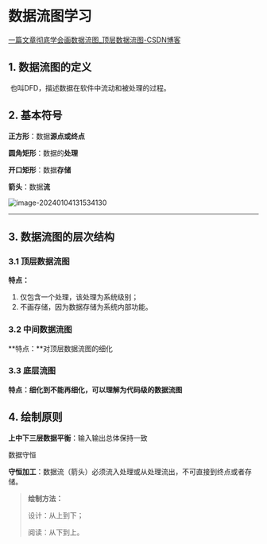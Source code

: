 # 数据流图学习

[一篇文章彻底学会画数据流图_顶层数据流图-CSDN博客](https://blog.csdn.net/qq_51808107/article/details/125364018)

## 1. 数据流图的定义

​	也叫DFD，描述数据在软件中流动和被处理的过程。

## 2. 基本符号

**正方形**：数据**源点或终点**

**圆角矩形**：数据的**处理**

**开口矩形**：数据**存储**

**箭头**：数据**流**

![image-20240104131534130](D:\my_documents\学习文件\笔记\6.图片\image-20240104131534130.png)

---

## 3. 数据流图的层次结构

### 3.1 顶层数据流图

**特点：**

1. 仅包含一个处理，该处理为系统级别；
2. 不画存储，因为数据存储为系统内部功能。

### 3.2 中间数据流图

**特点：**对顶层数据流图的细化

### 3.3 底层流图

**特点：**细化到不能再细化，可以理解为**代码级的数据流图**

## 4. 绘制原则

**上中下三层数据平衡**：输入输出总体保持一致

数据守恒

**守恒加工**：数据流（箭头）必须流入处理或从处理流出，不可直接到终点或者存储。

> **绘制方法：**
>
> 设计：从上到下；
>
> 阅读：从下到上。